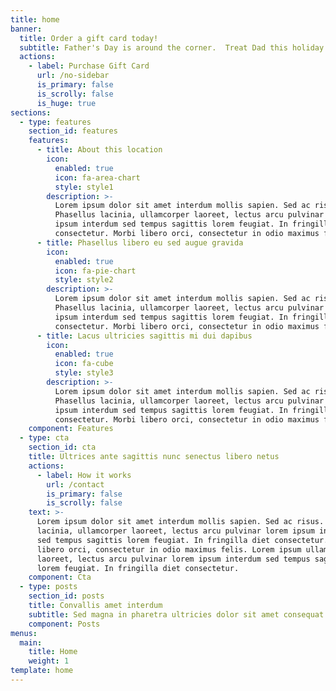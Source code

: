 ```yaml
---
title: home
banner:
  title: Order a gift card today!
  subtitle: Father's Day is around the corner.  Treat Dad this holiday.
  actions:
    - label: Purchase Gift Card
      url: /no-sidebar
      is_primary: false
      is_scrolly: false
      is_huge: true
sections:
  - type: features
    section_id: features
    features:
      - title: About this location
        icon:
          enabled: true
          icon: fa-area-chart
          style: style1
        description: >-
          Lorem ipsum dolor sit amet interdum mollis sapien. Sed ac risus.
          Phasellus lacinia, ullamcorper laoreet, lectus arcu pulvinar lorem
          ipsum interdum sed tempus sagittis lorem feugiat. In fringilla diet
          consectetur. Morbi libero orci, consectetur in odio maximus felis.
      - title: Phasellus libero eu sed augue gravida
        icon:
          enabled: true
          icon: fa-pie-chart
          style: style2
        description: >-
          Lorem ipsum dolor sit amet interdum mollis sapien. Sed ac risus.
          Phasellus lacinia, ullamcorper laoreet, lectus arcu pulvinar lorem
          ipsum interdum sed tempus sagittis lorem feugiat. In fringilla diet
          consectetur. Morbi libero orci, consectetur in odio maximus felis.
      - title: Lacus ultricies sagittis mi dui dapibus
        icon:
          enabled: true
          icon: fa-cube
          style: style3
        description: >-
          Lorem ipsum dolor sit amet interdum mollis sapien. Sed ac risus.
          Phasellus lacinia, ullamcorper laoreet, lectus arcu pulvinar lorem
          ipsum interdum sed tempus sagittis lorem feugiat. In fringilla diet
          consectetur. Morbi libero orci, consectetur in odio maximus felis.
    component: Features
  - type: cta
    section_id: cta
    title: Ultrices ante sagittis nunc senectus libero netus
    actions:
      - label: How it works
        url: /contact
        is_primary: false
        is_scrolly: false
    text: >-
      Lorem ipsum dolor sit amet interdum mollis sapien. Sed ac risus. Phasellus
      lacinia, ullamcorper laoreet, lectus arcu pulvinar lorem ipsum interdum
      sed tempus sagittis lorem feugiat. In fringilla diet consectetur. Morbi
      libero orci, consectetur in odio maximus felis. Lorem ipsum ullamcorper
      laoreet, lectus arcu pulvinar lorem ipsum interdum sed tempus sagittis
      lorem feugiat. In fringilla diet consectetur.
    component: Cta
  - type: posts
    section_id: posts
    title: Convallis amet interdum
    subtitle: Sed magna in pharetra ultricies dolor sit amet consequat adipiscing lorem.
    component: Posts
menus:
  main:
    title: Home
    weight: 1
template: home
---
```

